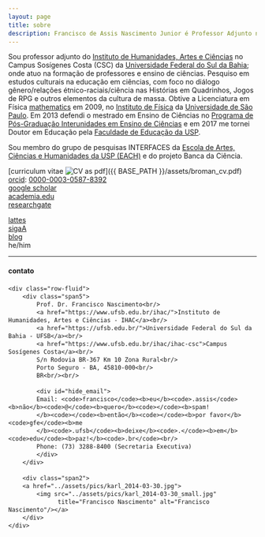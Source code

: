 ```yaml
---
layout: page
title: sobre
description: Francisco de Assis Nascimento Junior é Professor Adjunto no Campus Sosígenes Costa da Universidade Federal do Sul da Bahia, em Porto Seguro (BA); onde atua na formação de professores e pesquisa as relações entre identidade de gênero/relações étnico-raciais no Ensino de Ciências através das Histórias em Quadrinhos de Super-Heróis
---
```


Sou professor adjunto do
[Instituto de Humanidades, Artes e Ciências](https://www.ufsb.edu.br/ihac/)
no Campus Sosígenes Costa (CSC) da [Universidade Federal do Sul da Bahia](https://ufsb.edu.br/);
onde atuo na formação de professores e ensino de ciências. Pesquiso em estudos culturais na educação em ciências, com foco no diálogo gênero/relações étnico-raciais/ciência nas Histórias em Quadrinhos, Jogos de RPG e outros elementos da cultura de massa. 
Obtive a Licenciatura em Física [mathematics](http://uwm.edu/math)
em 2009, no [Instituto de Física](http://portal.if.usp.br/ifusp/) da [Universidade de São Paulo](https://www5.usp.br/).
Em 2013 defendi o mestrado em Ensino de Ciências no [Programa de Pós-Graduação Interunidades em Ensino de Ciências](http://portal.if.usp.br/cpgi/)
e em 2017 me tornei Doutor em Educação pela [Faculdade de Educação da USP](http://www4.fe.usp.br/). 

Sou membro do grupo de pesquisas INTERFACES da [Escola de Artes, Ciências e Humanidades da USP (EACH)](http://www5.each.usp.br/) e do projeto Banca da Ciência.

[curriculum vitae ![CV as pdf](icons16/pdf-icon.png)]({{ BASE_PATH }}/assets/broman_cv.pdf)<br/>
[orcid](https://orcid.org): [0000-0003-0587-8392](https://orcid.org/0000-0003-0587-8392)<br/>
[google scholar](https://scholar.google.com.br/citations?user=H8peemwAAAAJ&hl=en)<br/>
[academia.edu](https://ufsb.academia.edu/FranciscoNascimento)<br/>
[researchgate](https://www.researchgate.net/profile/Francisco_Nascimento24)<br/>
<!-- [impactstory](https://impactstory.org/u/0000-0002-4914-6671)<br/> -->
[lattes](http://lattes.cnpq.br/1942359141745184)<br/>
[sigaA](https://sig.ufsb.edu.br/sigaa/public/docente/portal.jsf?siape=1085938) <br/>
[blog](https://itxesco.github.io/blog) <br/>
he/him

---

<div class="container">
<h4><a name="contact"></a>contato</h4>

    <div class="row-fluid">
        <div class="span5">
            Prof. Dr. Francisco Nascimento<br/>
            <a href="https://www.ufsb.edu.br/ihac/">Instituto de Humanidades, Artes e Ciências - IHAC</a><br/>
            <a href="https://ufsb.edu.br/">Universidade Federal do Sul da Bahia - UFSB</a><br/>
            <a href="https://www.ufsb.edu.br/ihac/ihac-csc">Campus Sosígenes Costa</a><br/>
            S/n Rodovia BR-367 Km 10 Zona Rural<br/>
            Porto Seguro - BA, 45810-000<br/>
            BR<br/><br/>

            <div id="hide_email">
            Email: <code>francisco</code><b>eu</b><code>.assis</code><b>não</b><code>@</code><b>quero</b><code></code><b>spam!
            </b><code></code><b>então</b><code></code><b>por favor</b><code>gfe</code><b>me
            </b><code>.ufsb</code><b>deixe</b><code>.</code><b>em</b><code>edu</code><b>paz!</b><code>.br</code><br/>
            Phone: (73) 3288-8400 (Secretaria Executiva)
            </div>
        </div>

        <div class="span2">
        <a href="../assets/pics/karl_2014-03-30.jpg">
            <img src="../assets/pics/karl_2014-03-30_small.jpg"
                  title="Francisco Nascimento" alt="Francisco Nascimento"/></a>
        </div>
    </div>
</div>
